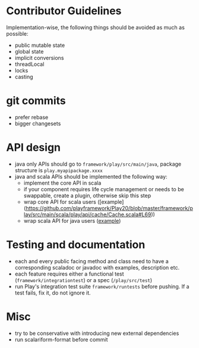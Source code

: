 # Contributor Guidelines

Implementation-wise, the following things should be avoided as much as possible:

* public mutable state
* global state
* implicit conversions
* threadLocal
* locks
* casting



# git commits
* prefer rebase
* bigger changesets

# API design
* java only APIs should go to ```framework/play/src/main/java```, package structure is ```play.myapipackage.xxxx``` 
* java and scala APIs should be implemented the following way:
  * implement the core API in scala
  * if your component requires life cycle management or needs to be swappable, create a plugin, otherwise skip this step
  * wrap core API for scala users ([example]  (https://github.com/playframework/Play20/blob/master/framework/play/src/main/scala/play/api/cache/Cache.scala#L69))
  * wrap scala API for java users ([example](https://github.com/playframework/Play20/blob/master/framework/play/src/main/java/play/cache/Cache.java))

# Testing and documentation
* each and every public facing method and class need to have a corresponding scaladoc or javadoc with examples, description etc.
* each feature requires either a functional test (```framework/integrationtest```) or a spec (```/play/src/test```)
* run Play's integration test suite ```framework/runtests``` before pushing. If a test fails, fix it, do not ignore it.

# Misc
* try to be conservative with introducing new external dependencies
* run scalariform-format  before commit
